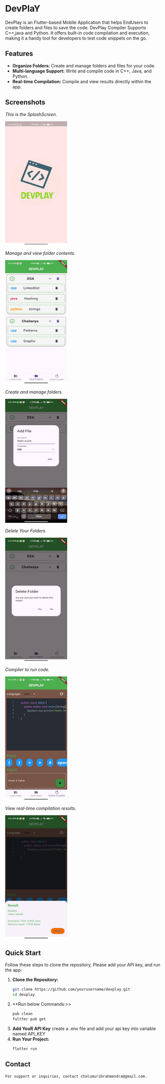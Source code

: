 # DevPlaY
DevPlay is an Flutter-based Mobile Application that  helps EndUsers to create folders and files to save the code.
DevPlay Compiler Supports C++,java and Python.
It offers built-in code compilation and execution, making it a handy tool for developers to test code snippets on the go.
## Features

- **Organize Folders:** Create and manage folders and files for your code.
- **Multi-language Support:** Write and compile code in C++, Java, and Python.
- **Real-time Compilation:** Compile and view results directly within the app.

## Screenshots

*This is the SplashScreen.*



<img src="assets/ss1.jpg" alt="SplashScreen Screen" width="200" height="400"/>

*Manage and view folder contents.*



<img src="assets/ss2.jpg" alt="View Folders" width="200" height="400"/>

*Create and manage folders.*



<img src="assets/ss3.jpg" alt="Add Folder" width="200" height="400"/>

*Delete Your Folders.*


<img src="assets/ss4.jpg" alt="Delete Folder" width="200" height="400"/>

*Compiler to run code.*

<img src="assets/ss5.jpg" alt="Compiler Screen" width="200" height="400"/>

*View real-time compilation results.*


<img src="assets/ss6.jpg" alt="Compilation Result Screen" width="200" height="400"/>





## Quick Start

Follow these steps to clone the repository, Please add your API key, and run the app:

1. **Clone the Repository:**
   ```bash
   git clone https://github.com/yourusername/devplay.git
   cd devplay
2. **Run below Commands:>>
   ```bash
   pub clean
   fultter pub get
3. **Add YouR API Key**
     create a .env file and add your api key into variable named API_KEY
4. **Run Your Project:**
    ```bash
    flutter run
   
## Contact
    For support or inquiries, contact chalumuribrahmendra@gmail.com.
